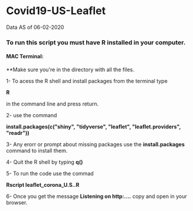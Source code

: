 #  Covid19-US-Leaflet
Data AS of 06-02-2020

### To run this script you must have R installed in your computer.


#### MAC Terminal:
**Make sure you're in the directory with all the files.

1- To acess the R shell and install packages from the terminal type 

**R**  

in the command line and press return.



2- use the command

**install.packages(c("shiny", "tidyverse", "leaflet", "leaflet.providers", "readr"))**



3- Any erorr or prompt about missing packages use the **install.packages** command to install them.






4- Quit the R shell by typing **q()**



5- To run the code use the commad 

**Rscript leaflet_corona_U.S..R** 



6- Once you get the message **Listening on http:....** copy and open in your browser.




